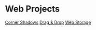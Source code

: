 # Web Projects

<a href="https://aarends.github.io/cornershadows/">Corner Shadows</a> 
<a href="https://aarends.github.io/dragdrop/">Drag & Drop</a> 
<a href="https://aarends.github.io/webstorage/">Web Storage</a> 

